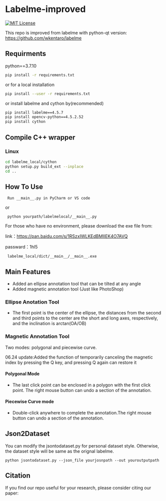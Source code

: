 # Labelme-improved
[![MIT License](https://img.shields.io/badge/license-MIT-green.svg)](https://opensource.org/licenses/MIT) 

This repo is improved from labelme with python-qt version:
https://github.com/wkentaro/labelme

## Requirments
python==3.7.10
```bash
pip install -r requirements.txt
```
or for a local installation
```bash
pip install --user -r requirements.txt
```
or install labelme and cython by(recommended)
```bash
pip install labelme==4.5.7
pip install opencv-python==4.5.2.52
pip install cython
```
## Compile C++ wrapper
### Linux
```bash
cd labelme_local/cython
python setup.py build_ext --inplace
cd ..
```

## How To Use
```
 Run __main__.py in PyCharm or VS code
```
or
```
 python yourpath/labelmelocal/__main__.py
```
For those who have no environment, please download the exe file from:

link：https://pan.baidu.com/s/1RSzxIWLKEdBMIIEK4O7AVQ 

passward：1hl5
```
 labelme_local/dict/__main__/__main__.exe
```
## Main Features
- Added an ellipse annotation tool that can be tilted at any angle
- Added magnetic annotation tool (Just like PhotoShop)

### Ellipse Anotation Tool 
- The first point is the center of the ellipse, the distances from the second and third points to the center are the 
short and long axes, respectively, and the inclination is arctan(OA/OB)

### Magnetic Annotation Tool
Two modes: polygonal and piecewise curve.

06.24 update:Added the function of temporarily canceling the magnetic index by pressing the Q key, and pressing Q again 
can restore it
#### Polygonal Mode
- The last click point can be enclosed in a polygon with the first click point. The right mouse button can undo a section 
of the annotation.
#### Piecewise Curve mode
- Double-click anywhere to complete the annotation.The right mouse button can undo a section of the annotation.

## Json2Dataset
You can modify the jsontodataset.py for personal dataset style. Otherwise, the dataset style will be same as the orignal labelme.
```
python jsontodataset.py --json_file yourjosnpath --out youroutputpath
```


## Citation
If you find our repo useful for your research, please consider citing our paper:

```

```

